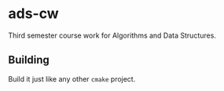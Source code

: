 # ads-cw
Third semester course work for Algorithms and Data Structures.

## Building

Build it just like any other `cmake` project.
